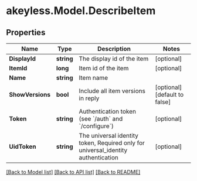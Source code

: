 # akeyless.Model.DescribeItem

## Properties

Name | Type | Description | Notes
------------ | ------------- | ------------- | -------------
**DisplayId** | **string** | The display id of the item | [optional] 
**ItemId** | **long** | Item id of the item | [optional] 
**Name** | **string** | Item name | 
**ShowVersions** | **bool** | Include all item versions in reply | [optional] [default to false]
**Token** | **string** | Authentication token (see &#x60;/auth&#x60; and &#x60;/configure&#x60;) | [optional] 
**UidToken** | **string** | The universal identity token, Required only for universal_identity authentication | [optional] 

[[Back to Model list]](../README.md#documentation-for-models) [[Back to API list]](../README.md#documentation-for-api-endpoints) [[Back to README]](../README.md)

